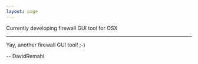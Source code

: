 ```yaml
---
layout: page
---
```




Currently developing firewall GUI tool for OSX

----

Yay, another firewall GUI tool! ;-)

-- DavidRemahl
